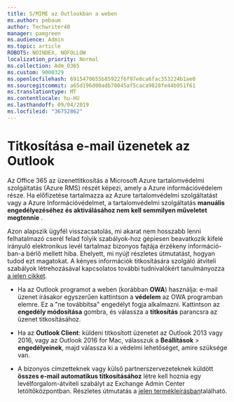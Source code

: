 ```yaml
---
title: S/MIME az Outlookban a weben
ms.author: pebaum
author: Techwriter40
manager: pamgreen
ms.audience: Admin
ms.topic: article
ROBOTS: NOINDEX, NOFOLLOW
localization_priority: Normal
ms.collection: Adm_O365
ms.custom: 9000329
ms.openlocfilehash: 6915470655b85922f6f97e8ca6fac353224b1ae0
ms.sourcegitcommit: a65d196d00adb70045af5caca9828fe44b951f61
ms.translationtype: MT
ms.contentlocale: hu-HU
ms.lasthandoff: 09/04/2019
ms.locfileid: "36752862"
---
```

# <a name="encrypt-email-messages-in-outlook"></a>Titkosítása e-mail üzenetek az Outlook

Az Office 365 az üzenettitkosítás a Microsoft Azure tartalomvédelmi szolgáltatás (Azure RMS) részét képezi, amely a Azure információvédelem része. Ha előfizetése tartalmazza az Azure tartalomvédelmi szolgáltatást vagy a Azure Információvédelmet, a tartalomvédelmi szolgáltatás **manuális engedélyezéséhez és aktiválásához nem kell semmilyen műveletet megtennie** .

Azon alapszik ügyfél visszacsatolás, mi akarat nem hosszabb lenni felhatalmazó cserél felad folyik szabályok-hoz gépiesen beavatkozik kifelé irányuló elektronikus levél tartalmaz bizonyos fajtája érzékeny információ-ban-a bérlő mellett hiba. Ehelyett, mi nyújt részletes útmutatást, hogyan tudod ezt magatokat. A kényes információk titkosítására szolgáló átviteli szabályok létrehozásával kapcsolatos további tudnivalókért tanulmányozza [a jelen cikket](https://aka.ms/OmeEtr).

- Ha az Outlook programot a weben (korábban **OWA**) használja: e-mail üzenet írásakor egyszerűen kattintson a **védelem** az OWA programban elemre. Ez a "ne továbbítsa" engedélyt fogja alkalmazni. Kattintson az **engedély módosítása** gombra, és válassza a **titkosítás** parancsra az üzenet titkosításához.

- Ha az **Outlook Client**: küldeni titkosított üzenetet az Outlook 2013 vagy 2016, vagy az Outlook 2016 for Mac, válasszuk a **Beállítások** > **engedélyeinek**, majd válassza ki a védelmi lehetőséget, amire szüksége van.

- A bizonyos címzetteknek vagy külső partnerszervezeteknek küldött **összes e-mail automatikus titkosításához** létre kell hoznia egy levélforgalom-átviteli szabályt az Exchange Admin Center letöltőközpontban. Részletes útmutatás a [jelen termékleírásban](https://docs.microsoft.com/office365/securitycompliance/define-mail-flow-rules-to-encrypt-email#create-a-mail-flow-rule-to-encrypt-email-messages-with-the-new-ome-capabilities)található.

